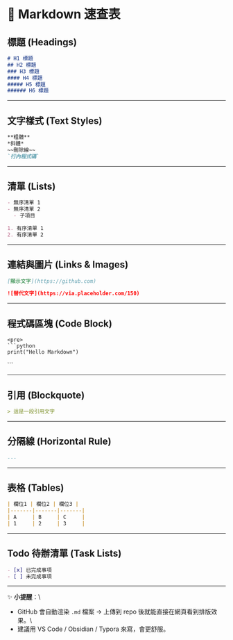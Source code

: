 ﻿# 📑 Markdown 速查表

## 標題 (Headings)

``` markdown
# H1 標題
## H2 標題
### H3 標題
#### H4 標題
##### H5 標題
###### H6 標題
```

------------------------------------------------------------------------

## 文字樣式 (Text Styles)

``` markdown
**粗體**
*斜體*
~~刪除線~~
`行內程式碼`
```

------------------------------------------------------------------------

## 清單 (Lists)

``` markdown
- 無序清單 1
- 無序清單 2
  - 子項目

1. 有序清單 1
2. 有序清單 2
```

------------------------------------------------------------------------

## 連結與圖片 (Links & Images)

``` markdown
[顯示文字](https://github.com)

![替代文字](https://via.placeholder.com/150)
```

------------------------------------------------------------------------

## 程式碼區塊 (Code Block)

```{=html}
<pre>
```python
print("Hello Markdown")
```
</pre>
```

------------------------------------------------------------------------

## 引用 (Blockquote)

``` markdown
> 這是一段引用文字
```

------------------------------------------------------------------------

## 分隔線 (Horizontal Rule)

``` markdown
---
```

------------------------------------------------------------------------

## 表格 (Tables)

``` markdown
| 欄位1 | 欄位2 | 欄位3 |
|-------|-------|-------|
| A     | B     | C     |
| 1     | 2     | 3     |
```

------------------------------------------------------------------------

## Todo 待辦清單 (Task Lists)

``` markdown
- [x] 已完成事項
- [ ] 未完成事項
```

------------------------------------------------------------------------

✨ **小提醒**：\
- GitHub 會自動渲染 `.md` 檔案 → 上傳到 repo
後就能直接在網頁看到排版效果。\
- 建議用 VS Code / Obsidian / Typora 來寫，會更舒服。
